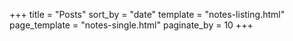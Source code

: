 +++
title = "Posts"
sort_by = "date"
template = "notes-listing.html"
page_template = "notes-single.html"
paginate_by = 10
+++